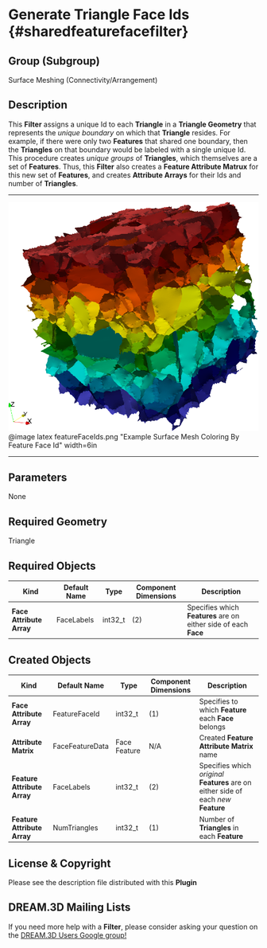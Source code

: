 Generate Triangle Face Ids {#sharedfeaturefacefilter}
============

## Group (Subgroup) ##

Surface Meshing (Connectivity/Arrangement)

## Description ##

This **Filter** assigns a unique Id to each **Triangle** in a **Triangle Geometry** that represents the _unique boundary_ on which that **Triangle** resides. For example, if there were only two **Features** that shared one boundary, then the **Triangles** on that boundary would be labeled with a single unique Id. This procedure creates _unique groups_ of **Triangles**, which themselves are a set of **Features**. Thus, this **Filter** also creates a **Feature Attribute Matrux** for this new set of **Features**, and creates **Attribute Arrays** for their Ids and number of **Triangles**.

---------------

![Example Surface Mesh Coloring By Feature Face Id](Images/featureFaceIds.png)
@image latex featureFaceIds.png "Example Surface Mesh Coloring By Feature Face Id" width=6in

---------------

## Parameters ##

None

## Required Geometry ##

Triangle

## Required Objects ##

| Kind | Default Name | Type | Component Dimensions | Description |
|------|--------------|------|----------------------|-------------|
| **Face Attribute Array** | FaceLabels | int32_t | (2) | Specifies which **Features** are on either side of each **Face** |

## Created Objects ##

| Kind | Default Name | Type | Component Dimensions | Description |
|------|--------------|------|----------------------|-------------|
| **Face Attribute Array** | FeatureFaceId | int32_t | (1) | Specifies to which **Feature** each **Face** belongs |
| **Attribute Matrix** | FaceFeatureData | Face Feature | N/A | Created **Feature Attribute Matrix** name  |
| **Feature Attribute Array** | FaceLabels | int32_t | (2) | Specifies which _original_ **Features** are on either side of each _new_ **Feature** |
| **Feature Attribute Array** | NumTriangles | int32_t | (1) | Number of **Triangles** in each **Feature** |


## License & Copyright ##

Please see the description file distributed with this **Plugin**

## DREAM.3D Mailing Lists ##

If you need more help with a **Filter**, please consider asking your question on the [DREAM.3D Users Google group!](https://groups.google.com/forum/?hl=en#!forum/dream3d-users)


